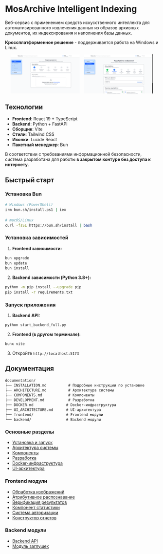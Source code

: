 # MosArchive Intelligent Indexing

Веб-сервис с применением средств искусственного интеллекта для автоматизированного извлечения данных из образов архивных документов, их индексирования и наполнения базы данных.

**Кроссплатформенное решение** - поддерживается работа на Windows и Linux.

<div align="center">
  <img src="resources/screen1.png" alt="Screenshot 1" width="45%" style="margin-right: 2%;">
  <img src="resources/screen2.png" alt="Screenshot 2" width="45%">
</div>

## Технологии

- **Frontend**: React 19 + TypeScript
- **Backend**: Python + FastAPI
- **Сборщик**: Vite
- **Стили**: Tailwind CSS
- **Иконки**: Lucide React
- **Пакетный менеджер**: Bun

В соответствии с требованиями информационной безопасности, система разработана для работы **в закрытом контуре без доступа к интернету**.

## Быстрый старт

### Установка Bun

```bash
# Windows (PowerShell)
irm bun.sh/install.ps1 | iex

# macOS/Linux
curl -fsSL https://bun.sh/install | bash
```

### Установка зависимостей

1. **Frontend зависимости:**
```bash
bun upgrade
bun update
bun install
```

2. **Backend зависимости (Python 3.8+):**
```bash
python -m pip install --upgrade pip
pip install -r requirements.txt
```

### Запуск приложения

1. **Backend API:**
```bash
python start_backend_full.py
```

2. **Frontend (в другом терминале):**
```bash
bunx vite
```

3. Откройте `http://localhost:5173`

## Документация

```
documentation/
├── INSTALLATION.md          # Подробные инструкции по установке
├── ARCHITECTURE.md          # Архитектура системы
├── COMPONENTS.md            # Компоненты
├── DEVELOPMENT.md           # Разработка
├── DOCKER.md               # Docker-инфраструктура
├── UI_ARCHITECTURE.md      # UI-архитектура
├── frontend/               # Frontend модули
└── backend/                # Backend модули
```

### Основные разделы
- [Установка и запуск](documentation/INSTALLATION.md)
- [Архитектура системы](documentation/ARCHITECTURE.md)
- [Компоненты](documentation/COMPONENTS.md)
- [Разработка](documentation/DEVELOPMENT.md)
- [Docker-инфраструктура](documentation/DOCKER.md)
- [UI-архитектура](documentation/UI_ARCHITECTURE.md)

### Frontend модули
- [Обработка изображений](documentation/frontend/README_image_processing.md)
- [Атрибутивное распознавание](documentation/frontend/README_attribute_recognition.md)
- [Верификация результатов](documentation/frontend/README_verification_module.md)
- [Компонент статистики](documentation/frontend/README_statistics_component.md)
- [Система авторизации](documentation/frontend/README_auth.md)
- [Конструктор отчетов](documentation/frontend/README_report_constructor.md)

### Backend модули
- [Backend API](documentation/backend/README.md)
- [Модуль заглушек](documentation/backend/README_placeholders.md)